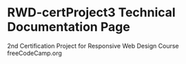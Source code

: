 # RWD-certProject3 Technical Documentation Page
 2nd Certification Project for Responsive Web Design Course
 freeCodeCamp.org
